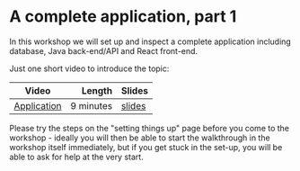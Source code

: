 # A complete application, part 1

In this workshop we will set up and inspect a complete application including database, Java back-end/API and React front-end.

Just one short video to introduce the topic:

| Video | Length | Slides |
|-------|-------:|--------|
| [Application](https://web.microsoftstream.com/video/52fa34a2-02f8-4988-9fa1-21a317acbde3) | 9 minutes | [slides](https://uob-my.sharepoint.com/:b:/g/personal/me17847_bristol_ac_uk/EU-n9IGv5SxGu5tR7HrTsz8B4-e8ERD6i7ct2mPeoLZbQQ?e=zUVT6e) |

Please try the steps on the "setting things up" page before you come to the workshop - ideally you will then be able to start the walkthrough in the workshop itself immediately, but if you get stuck in the set-up, you will be able to ask for help at the very start.
